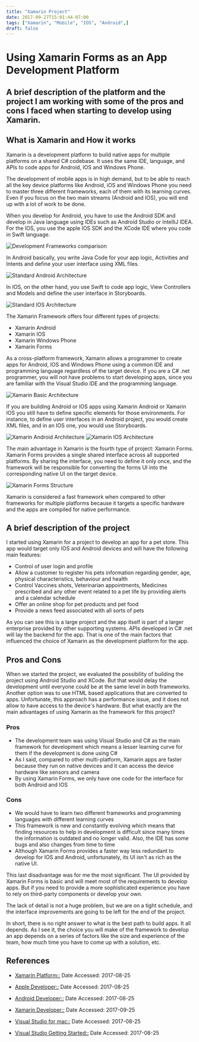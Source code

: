 ```yaml
---
title: "Xamarin Project"
date: 2017-09-27T15:01:44-07:00
tags: ["Xamarin", "Mobile", "IOS", "Android",]
draft: false
---
```


# Using Xamarin Forms as an App Development Platform

## <span>A brief description of the platform and the project I am working with some of the pros and cons I faced when starting to develop using Xamarin.</span>

## What is Xamarin and How it works

Xamarin is a development platform to build native apps for multiple platforms on a shared C# codebase. It uses the same IDE, language, and APIs to code apps for Android, IOS and Windows Phone.

The development of mobile apps is in high demand, but to be able to reach all the key device platforms like Android, iOS and Windows Phone you need to master three different frameworks, each of them with its learning curves. Even if you focus on the two main streams (Android and IOS), you will end up with a lot of work to be done.

When you develop for Android, you have to use the Android SDK and develop in Java language using IDEs such as Android Studio or IntelliJ IDEA. For the IOS, you use the apple IOS SDK and the XCode IDE where you code in Swift language.

<img class="pure-u-1-1" src="../../img/Artboard2.png" alt="Development Frameworks comparison">

In Android basically, you write Java Code for your app logic, Activities and Intents and define your user interface using XML files.

<img class="pure-u-1-1" src="../../img/Artboard4.png" alt="Standard Android Architecture">

In IOS, on the other hand, you use Swift to code app logic, View Controllers and Models and define the user interface in Storyboards.

<img class="pure-u-1-1" src="../../img/Artboard6.png" alt="Standard IOS Architecture">

The Xamarin Framework offers four different types of projects:

- Xamarin Android
- Xamarin IOS
- Xamarin Windows Phone
- Xamarin Forms

As a cross-platform framework, Xamarin allows a programmer to create apps for Android, IOS and Windows Phone using a common IDE and programming language regardless of the target device. If you are a C# .net programmer, you will not have problems to start developing apps, since you are familiar with the Visual Studio IDE and the programming language.

<img class="pure-u-1-1" src="../../img/Artboard3.png" alt="Xamarin Basic Architecture">

If you are building Android or IOS apps using Xamarin Android or Xamarin IOS you still have to define specific elements for those environments. For instance, to define user interfaces in an Android project, you would create XML files, and in an IOS one, you would use Storyboards.

<img class="pure-u-1-1" src="../../img/Artboard5.png" alt="Xamarin Android Architecture">

<img class="pure-u-1-1" src="../../img/Artboard7.png" alt="Xamarin IOS Architecture">

The main advantage in Xamarin is the fourth type of project: Xamarin Forms. Xamarin Forms provides a single shared interface across all supported platforms. By sharing the interface,  you need to define it only once, and the framework will be responsible for converting the forms UI into the corresponding native UI on the target device.

<img class="pure-u-1-1" src="../../img/Artboard1.png" alt="Xamarin Forms Structure">

Xamarin is considered a fast framework when compared to other frameworks for multiple platforms because it targets a specific hardware and the apps are compiled for native performance.

## A brief description of the project

I started using Xamarin for a project to develop an app for a pet store. This app would target only IOS and Android devices and will have the following main features:

- Control of user login and profile
- Allow a customer to register his pets information regarding gender, age, physical characteristics, behaviour and health
- Control Vaccines shots, Veterinarian appointments, Medicines prescribed and any other event related to a pet life by providing alerts and a calendar schedule
- Offer an online shop for pet products and pet food
- Provide a news feed associated with all sorts of pets

As you can see this is a large project and the app itself is part of a larger enterprise provided by other supporting systems. APIs developed in C# .net will lay the backend for the app. That is one of the main factors that influenced the choice of Xamarin as the development platform for the app.

## Pros and Cons

When we started the project, we evaluated the possibility of building the project using Android Studio and XCode. But that would delay the development until everyone could be at the same level in both frameworks. Another option was to use HTML based applications that are converted to apps. Unfortunate, this approach has a performance issue, and it does not allow to have access to the device's hardware.
But what exactly are the main advantages of using Xamarin as the framework for this project? 

### Pros

- The development team was using Visual Studio and C# as the main framework for development which means a lesser learning curve for them if the development is done using C#
- As I said, compared to other multi-platform, Xamarin apps are faster because they run on native devices and it can access the device hardware like sensors and camera
- By using Xamarin Forms, we only have one code for the interface for both Android and IOS

### Cons

- We would have to learn two different frameworks and programming languages with different learning curves
- This framework is new and constantly evolving which means that finding resources to help in development is difficult since many times the information is outdated and no longer valid. Also, the IDE has some bugs and also changes from time to time
- Although Xamarin Forms provides a faster way less redundant to develop for IOS and Android, unfortunately, its UI isn't as rich as the native UI.

This last disadvantage was for me the most significant. The UI provided by Xamarin Forms is basic and will meet most of the requirements to develop apps. But if you need to provide a more sophisticated experience you have to rely on third-party components or develop your own. 

The lack of detail is not a huge problem, but we are on a tight schedule, and the interface improvements are going to be left for the end of the project.

In short, there is no right answer to what is the best path to build apps. It all depends. As I see it, the choice you will make of the framework to develop an app depends on a series of factors like the size and experience of the team, how much time you have to come up with a solution, etc. 

## References

- [Xamarin Platform::](https://www.xamarin.com/platform) Date Accessed: 2017-08-25

- [Apple Developer::](https://developer.apple.com/) Date Accessed: 2017-08-25

- [Android Developer::](https://developer.android.com/index.html) Date Accessed: 2017-08-25

- [Xamarin Developer::](https://developer.xamarin.com/) Date Accessed: 2017-09-25

- [Visual Studio for mac::](https://docs.microsoft.com/en-us/visualstudio/mac/) Date Accessed: 2017-08-25

- [Visual Studio Getting Started::](https://www.visualstudio.com/vs/getting-started/) Date Accessed: 2017-08-25



